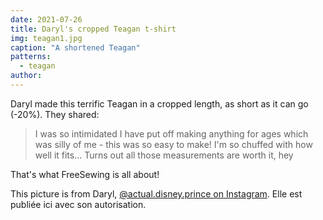 ```yaml
---
date: 2021-07-26
title: Daryl's cropped Teagan t-shirt
img: teagan1.jpg
caption: "A shortened Teagan"
patterns:
  - teagan
author:
---
```


Daryl made this terrific Teagan in a cropped length, as short as it can go (-20%). They shared:

> I was so intimidated I have put off making anything for ages which was silly of me - this was so easy to make! I'm so chuffed with how well it fits... Turns out all those measurements are worth it, hey

That's what FreeSewing is all about!

<Note>

This picture is from Daryl, [@actual.disney.prince on Instagram](https://www.instagram.com/actual.disney.prince/). Elle est publiée ici avec son autorisation.

</Note>
